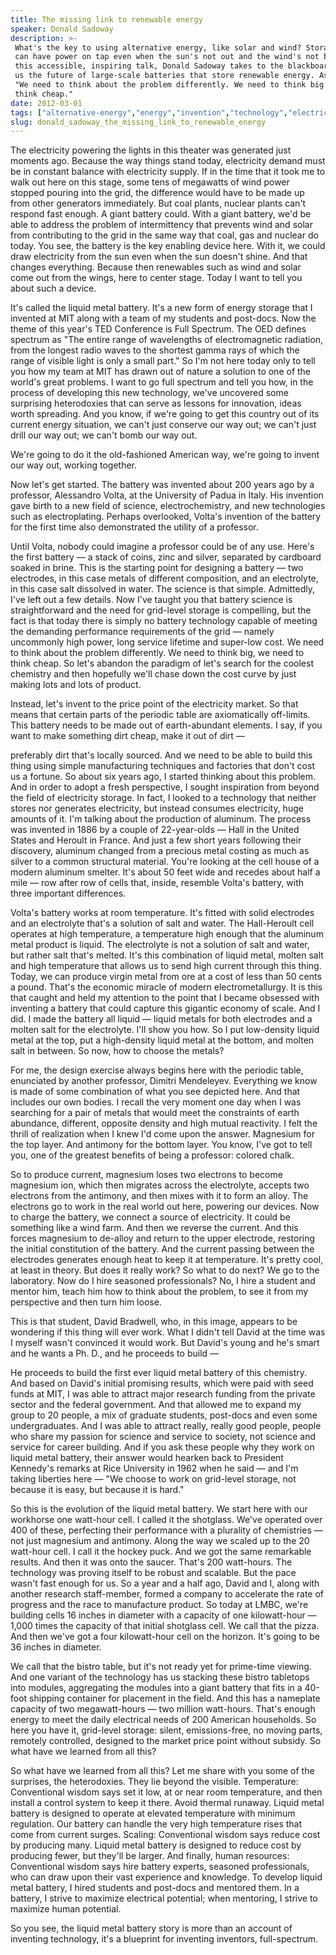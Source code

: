 ```yaml
---
title: The missing link to renewable energy
speaker: Donald Sadoway
description: >-
 What's the key to using alternative energy, like solar and wind? Storage -- so we
 can have power on tap even when the sun's not out and the wind's not blowing. In
 this accessible, inspiring talk, Donald Sadoway takes to the blackboard to show
 us the future of large-scale batteries that store renewable energy. As he says:
 "We need to think about the problem differently. We need to think big. We need to
 think cheap."
date: 2012-03-01
tags: ["alternative-energy","energy","invention","technology","electricity"]
slug: donald_sadoway_the_missing_link_to_renewable_energy
---
```


The electricity powering the lights in this theater was generated just moments ago.
Because the way things stand today, electricity demand must be in constant balance with
electricity supply. If in the time that it took me to walk out here on this stage, some
tens of megawatts of wind power stopped pouring into the grid, the difference would have
to be made up from other generators immediately. But coal plants, nuclear plants can't
respond fast enough. A giant battery could. With a giant battery, we'd be able to address
the problem of intermittency that prevents wind and solar from contributing to the grid in
the same way that coal, gas and nuclear do today. You see, the battery is the key enabling
device here. With it, we could draw electricity from the sun even when the sun doesn't
shine. And that changes everything. Because then renewables such as wind and solar come
out from the wings, here to center stage. Today I want to tell you about such a
device.

It's called the liquid metal battery. It's a new form of energy storage that I invented at
MIT along with a team of my students and post-docs. Now the theme of this year's TED
Conference is Full Spectrum. The OED defines spectrum as "The entire range of wavelengths
of electromagnetic radiation, from the longest radio waves to the shortest gamma rays of
which the range of visible light is only a small part." So I'm not here today only to tell
you how my team at MIT has drawn out of nature a solution to one of the world's great
problems. I want to go full spectrum and tell you how, in the process of developing this
new technology, we've uncovered some surprising heterodoxies that can serve as lessons for
innovation, ideas worth spreading. And you know, if we're going to get this country out of
its current energy situation, we can't just conserve our way out; we can't just drill our
way out; we can't bomb our way out.

We're going to do it the old-fashioned American way, we're going to invent our way out,
working together.

Now let's get started. The battery was invented about 200 years ago by a professor,
Alessandro Volta, at the University of Padua in Italy. His invention gave birth to a new
field of science, electrochemistry, and new technologies such as electroplating. Perhaps
overlooked, Volta's invention of the battery for the first time also demonstrated the
utility of a professor. 

Until Volta, nobody could imagine a professor could be of any use. Here's the first battery
— a stack of coins, zinc and silver, separated by cardboard soaked in brine. This is the
starting point for designing a battery — two electrodes, in this case metals of different
composition, and an electrolyte, in this case salt dissolved in water. The science is that
simple. Admittedly, I've left out a few details. Now I've taught you that battery science
is straightforward and the need for grid-level storage is compelling, but the fact is that
today there is simply no battery technology capable of meeting the demanding performance
requirements of the grid — namely uncommonly high power, long service lifetime and
super-low cost. We need to think about the problem differently. We need to think big, we
need to think cheap. So let's abandon the paradigm of let's search for the coolest
chemistry and then hopefully we'll chase down the cost curve by just making lots and lots
of product.

Instead, let's invent to the price point of the electricity market. So that means that
certain parts of the periodic table are axiomatically off-limits. This battery needs to be
made out of earth-abundant elements. I say, if you want to make something dirt cheap, make
it out of dirt — 

preferably dirt that's locally sourced. And we need to be able to build this thing using
simple manufacturing techniques and factories that don't cost us a fortune. So about six
years ago, I started thinking about this problem. And in order to adopt a fresh
perspective, I sought inspiration from beyond the field of electricity storage. In fact, I
looked to a technology that neither stores nor generates electricity, but instead consumes
electricity, huge amounts of it. I'm talking about the production of aluminum. The process
was invented in 1886 by a couple of 22-year-olds — Hall in the United States and Heroult
in France. And just a few short years following their discovery, aluminum changed from a
precious metal costing as much as silver to a common structural material. You're looking at
the cell house of a modern aluminum smelter. It's about 50 feet wide and recedes about
half a mile — row after row of cells that, inside, resemble Volta's battery, with three
important differences.

Volta's battery works at room temperature. It's fitted with solid electrodes and an
electrolyte that's a solution of salt and water. The Hall-Heroult cell operates at high
temperature, a temperature high enough that the aluminum metal product is liquid. The
electrolyte is not a solution of salt and water, but rather salt that's melted. It's this
combination of liquid metal, molten salt and high temperature that allows us to send high
current through this thing. Today, we can produce virgin metal from ore at a cost of less
than 50 cents a pound. That's the economic miracle of modern electrometallurgy. It is this
that caught and held my attention to the point that I became obsessed with inventing a
battery that could capture this gigantic economy of scale. And I did. I made the battery
all liquid — liquid metals for both electrodes and a molten salt for the electrolyte. I'll
show you how. So I put low-density liquid metal at the top, put a high-density liquid
metal at the bottom, and molten salt in between. So now, how to choose the
metals?

For me, the design exercise always begins here with the periodic table, enunciated by
another professor, Dimitri Mendeleyev. Everything we know is made of some combination of
what you see depicted here. And that includes our own bodies. I recall the very moment one
day when I was searching for a pair of metals that would meet the constraints of earth
abundance, different, opposite density and high mutual reactivity. I felt the thrill of
realization when I knew I'd come upon the answer. Magnesium for the top layer. And
antimony for the bottom layer. You know, I've got to tell you, one of the greatest
benefits of being a professor: colored chalk.

So to produce current, magnesium loses two electrons to become magnesium ion, which then
migrates across the electrolyte, accepts two electrons from the antimony, and then mixes
with it to form an alloy. The electrons go to work in the real world out here, powering
our devices. Now to charge the battery, we connect a source of electricity. It could be
something like a wind farm. And then we reverse the current. And this forces magnesium to
de-alloy and return to the upper electrode, restoring the initial constitution of the
battery. And the current passing between the electrodes generates enough heat to keep it
at temperature. It's pretty cool, at least in theory. But does it really work? So what to
do next? We go to the laboratory. Now do I hire seasoned professionals? No, I hire a
student and mentor him, teach him how to think about the problem, to see it from my
perspective and then turn him loose.

This is that student, David Bradwell, who, in this image, appears to be wondering if this
thing will ever work. What I didn't tell David at the time was I myself wasn't convinced
it would work. But David's young and he's smart and he wants a Ph. D., and he proceeds to
build — 

He proceeds to build the first ever liquid metal battery of this chemistry. And based on
David's initial promising results, which were paid with seed funds at MIT, I was able to
attract major research funding from the private sector and the federal government. And
that allowed me to expand my group to 20 people, a mix of graduate students, post-docs and
even some undergraduates. And I was able to attract really, really good people, people who
share my passion for science and service to society, not science and service for career
building. And if you ask these people why they work on liquid metal battery, their answer
would hearken back to President Kennedy's remarks at Rice University in 1962 when he said
— and I'm taking liberties here — "We choose to work on grid-level storage, not because it
is easy, but because it is hard."

So this is the evolution of the liquid metal battery. We start here with our workhorse one
watt-hour cell. I called it the shotglass. We've operated over 400 of these, perfecting
their performance with a plurality of chemistries — not just magnesium and antimony. Along
the way we scaled up to the 20 watt-hour cell. I call it the hockey puck. And we got the
same remarkable results. And then it was onto the saucer. That's 200 watt-hours. The
technology was proving itself to be robust and scalable. But the pace wasn't fast enough
for us. So a year and a half ago, David and I, along with another research staff-member,
formed a company to accelerate the rate of progress and the race to manufacture product. So
today at LMBC, we're building cells 16 inches in diameter with a capacity of one
kilowatt-hour — 1,000 times the capacity of that initial shotglass cell. We call that the
pizza. And then we've got a four kilowatt-hour cell on the horizon. It's going to be 36
inches in diameter.

We call that the bistro table, but it's not ready yet for prime-time viewing. And one
variant of the technology has us stacking these bistro tabletops into modules, aggregating
the modules into a giant battery that fits in a 40-foot shipping container for placement
in the field. And this has a nameplate capacity of two megawatt-hours — two million
watt-hours. That's enough energy to meet the daily electrical needs of 200 American
households. So here you have it, grid-level storage: silent, emissions-free, no moving
parts, remotely controlled, designed to the market price point without subsidy. So what
have we learned from all this? 

So what have we learned from all this? Let me share with you some of the surprises, the
heterodoxies. They lie beyond the visible. Temperature: Conventional wisdom says set it
low, at or near room temperature, and then install a control system to keep it there.
Avoid thermal runaway. Liquid metal battery is designed to operate at elevated temperature
with minimum regulation. Our battery can handle the very high temperature rises that come
from current surges. Scaling: Conventional wisdom says reduce cost by producing many.
Liquid metal battery is designed to reduce cost by producing fewer, but they'll be larger.
And finally, human resources: Conventional wisdom says hire battery experts, seasoned
professionals, who can draw upon their vast experience and knowledge. To develop liquid
metal battery, I hired students and post-docs and mentored them. In a battery, I strive to
maximize electrical potential; when mentoring, I strive to maximize human
potential.

So you see, the liquid metal battery story is more than an account of inventing
technology, it's a blueprint for inventing inventors, full-spectrum.

<!--
ad_duration=3.33
event="TED2012"
external_start_time=0
intro_duration=11.82
is_subtitle_required="False"
is_talk_featured="True"
language="en"
language_swap="False"
native_language="en"
number_of_related_talks=6
number_of_speakers=1
number_of_subtitled_videos=34
number_of_tags=5
number_of_talk_download_languages=34
number_of_talk_more_resources=0
number_of_talk_recommendations=0
number_of_talks_take_actions=0
post_ad_duration=0.83
published_timestamp="2012-03-26 15:19:45"
recording_date="2012-03-01"
speaker_description="Materials engineer"
speaker_is_published=1
speaker_name="Donald Sadoway"
speaker_what_others_say="How do we attack important problems? Pose the right question."
talk_name="The missing link to renewable energy"
talks_tags=["alternative-energy","energy","invention","technology","electricity"]
url_audio="https://download.ted.com/talks/DonaldSadoway_2012.mp3?apikey=acme-roadrunner"
url_photo_speaker="https://pe.tedcdn.com/images/ted/8363d6223bee4cc52e73677e00e629c6234c719c_254x191.jpg"
url_photo_talk="https://pe.tedcdn.com/images/ted/15d97458c2aa013c12f6fd7958e487a17a01da16_800x600.jpg"
url_webpage="https://www.ted.com/talks/donald_sadoway_the_missing_link_to_renewable_energy"
video_type_name="TED Stage Talk"
-->